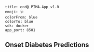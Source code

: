 ```
title: end@_PIMA-App_v1.0
emoji: 🩺 
colorFrom: blue
colorTo: blue
sdk: docker
app_port: 8501
```

## Onset Diabetes Predictions